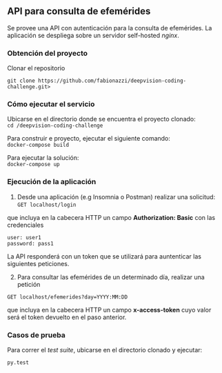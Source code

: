 ## API para consulta de efemérides
Se provee una API con autenticación para la consulta de efemérides.
La aplicación se despliega sobre un servidor self-hosted _nginx_.


### Obtención del proyecto

Clonar el repositorio

```git clone https://github.com/fabionazzi/deepvision-coding-challenge.git>```


### Cómo ejecutar el servicio

Ubicarse en el directorio donde se encuentra el proyecto clonado:  
```cd /deepvision-coding-challenge```

Para construir e proyecto, ejecutar el siguiente comando:  
```docker-compose build```

Para ejecutar la solución:  
```docker-compose up```


### Ejecución de la aplicación
1. Desde una aplicación (e.g Insomnia o Postman) realizar una solicitud:  
```GET localhost/login```

que incluya en la cabecera HTTP un campo __Authorization: Basic__ con las credenciales 

```user: user1```  
```password: pass1```

La API responderá con un token que se utilizará para auntenticar las siguientes peticiones.

2. Para consultar las efemérides de un determinado día, realizar una petición

```GET localhost/efemerides?day=YYYY:MM:DD```

que incluya en la cabecera HTTP un campo __x-access-token__ cuyo valor
será el token devuelto en el paso anterior.



### Casos de prueba

Para correr el _test suite_, ubicarse en el directorio clonado y ejecutar:

```py.test```